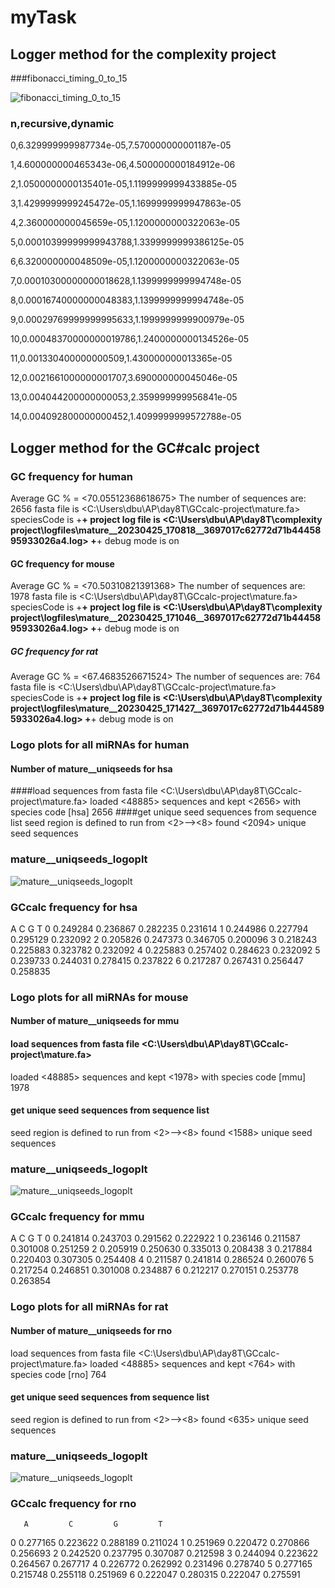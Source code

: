 # myTask
## Logger method for the complexity project
###fibonacci_timing_0_to_15

![fibonacci_timing_0_to_15](https://user-images.githubusercontent.com/130226521/234500669-0ae0621f-55a9-4ebb-8db7-e4943610107a.png)


### n,recursive,dynamic

0,6.329999999987734e-05,7.570000000001187e-05

1,4.600000000465343e-06,4.500000000184912e-06

2,1.0500000000135401e-05,1.1199999999433885e-05

3,1.4299999999245472e-05,1.1699999999947863e-05

4,2.360000000045659e-05,1.1200000000322063e-05

5,0.00010399999999943788,1.3399999999386125e-05

6,6.320000000048509e-05,1.1200000000322063e-05

7,0.00010300000000018628,1.1399999999994748e-05

8,0.00016740000000048383,1.1399999999994748e-05

9,0.00029769999999995633,1.1999999999900979e-05

10,0.00048370000000019786,1.2400000000134526e-05

11,0.001330400000000509,1.430000000013365e-05

12,0.0021661000000001707,3.690000000045046e-05

13,0.004044200000000053,2.359999999956841e-05

14,0.004092800000000452,1.4099999999572788e-05

## Logger method for the GC#calc project

### GC frequency for human
Average GC % = <70.05512368618675>
The number of sequences are:  2656
fasta file is <C:\Users\dbu\AP\day8T\GCcalc-project\mature.fa>
speciesCode is <hsa>
+******************************************************************************+
project log file is <C:\Users\dbu\AP\day8T\complexity project\logfiles\mature__20230425_170818__3697017c62772d71b4445895933026a4.log>
+******************************************************************************+
debug mode is on

#### GC frequency for mouse
Average GC % = <70.50310821391368>
The number of sequences are:  1978
fasta file is <C:\Users\dbu\AP\day8T\GCcalc-project\mature.fa>
speciesCode is <mmu>
+******************************************************************************+
project log file is <C:\Users\dbu\AP\day8T\complexity project\logfiles\mature__20230425_171046__3697017c62772d71b4445895933026a4.log>
+******************************************************************************+
debug mode is on

##### GC frequency for rat
Average GC % = <67.4683526671524>
The number of sequences are:  764
fasta file is <C:\Users\dbu\AP\day8T\GCcalc-project\mature.fa>
speciesCode is <rno>
+******************************************************************************+
project log file is <C:\Users\dbu\AP\day8T\complexity project\logfiles\mature__20230425_171427__3697017c62772d71b4445895933026a4.log>
+******************************************************************************+
debug mode is on

### Logo plots for all miRNAs for human
#### Number of mature__uniqseeds for hsa
####load sequences from fasta file <C:\Users\dbu\AP\day8T\GCcalc-project\mature.fa>
loaded <48885> sequences and kept <2656> with species code [hsa]
2656
####get unique seed sequences from sequence list
seed region is defined to run from <2>--><8>
found <2094> unique seed sequences
### mature__uniqseeds_logoplt
![mature__uniqseeds_logoplt](https://user-images.githubusercontent.com/130226521/234336299-84d090e8-7bdf-4dec-8ee6-c7add911f36d.png)

### GCcalc frequency for hsa
A         C         G         T
0  0.249284  0.236867  0.282235  0.231614
1  0.244986  0.227794  0.295129  0.232092
2  0.205826  0.247373  0.346705  0.200096
3  0.218243  0.225883  0.323782  0.232092
4  0.225883  0.257402  0.284623  0.232092
5  0.239733  0.244031  0.278415  0.237822
6  0.217287  0.267431  0.256447  0.258835
### Logo plots for all miRNAs for mouse
#### Number of mature__uniqseeds for mmu
#### load sequences from fasta file <C:\Users\dbu\AP\day8T\GCcalc-project\mature.fa> 
loaded <48885> sequences and kept <1978> with species code [mmu] 
1978
#### get unique seed sequences from sequence list 
seed region is defined to run from <2>--><8>
found <1588> unique seed sequences
### mature__uniqseeds_logoplt
![mature__uniqseeds_logoplt](https://user-images.githubusercontent.com/130226521/234571089-7b16eb8e-6278-4626-85cc-d19224f69249.png)

  ### GCcalc frequency for mmu
  A         C         G         T
0  0.241814  0.243703  0.291562  0.222922
1  0.236146  0.211587  0.301008  0.251259
2  0.205919  0.250630  0.335013  0.208438
3  0.217884  0.220403  0.307305  0.254408
4  0.211587  0.241814  0.286524  0.260076
5  0.217254  0.246851  0.301008  0.234887
6  0.212217  0.270151  0.253778  0.263854
### Logo plots for all miRNAs for rat
#### Number of mature__uniqseeds for rno
load sequences from fasta file <C:\Users\dbu\AP\day8T\GCcalc-project\mature.fa>
loaded <48885> sequences and kept <764> with species code [rno]
764
#### get unique seed sequences from sequence list
seed region is defined to run from <2>--><8>
found <635> unique seed sequences
### mature__uniqseeds_logoplt
![mature__uniqseeds_logoplt](https://user-images.githubusercontent.com/130226521/234520356-21229cf1-69c9-44d1-ba6e-7f840a646ee8.png)
  
  ### GCcalc frequency for rno     
       A         C         G         T
0  0.277165  0.223622  0.288189  0.211024
1  0.251969  0.220472  0.270866  0.256693
2  0.242520  0.237795  0.307087  0.212598
3  0.244094  0.223622  0.264567  0.267717
4  0.226772  0.262992  0.231496  0.278740
5  0.277165  0.215748  0.255118  0.251969
6  0.222047  0.280315  0.222047  0.275591
